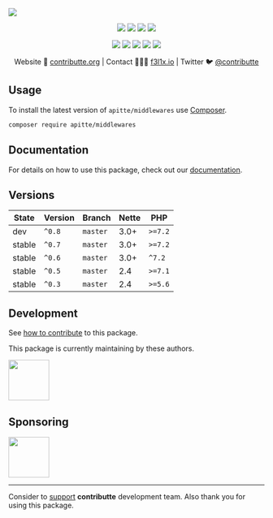 ![](https://heatbadger.now.sh/github/readme/apitte/middlewares/)

<p align=center>
    <a href="https://github.com/apitte/middlewares/actions"><img src="https://badgen.net/github/checks/apitte/middlewares"></a>
    <a href="https://coveralls.io/r/apitte/middlewares"><img src="https://badgen.net/coveralls/c/github/apitte/middlewares"></a>
    <a href="https://packagist.org/packages/apitte/middlewares"><img src="https://badgen.net/packagist/dm/apitte/middlewares"></a>
    <a href="https://packagist.org/packages/apitte/middlewares"><img src="https://badgen.net/packagist/v/apitte/middlewares"></a>
</p>
<p align=center>
    <a href="https://packagist.org/packages/apitte/middlewares"><img src="https://badgen.net/packagist/php/apitte/middlewares"></a>
    <a href="https://github.com/apitte/middlewares"><img src="https://badgen.net/github/license/apitte/middlewares"></a>
    <a href="https://bit.ly/ctteg"><img src="https://badgen.net/badge/support/gitter/cyan"></a>
    <a href="https://bit.ly/cttfo"><img src="https://badgen.net/badge/support/forum/yellow"></a>
    <a href="https://contributte.org/partners.html"><img src="https://badgen.net/badge/sponsor/donations/F96854"></a>
</p>

<p align=center>
    Website 🚀 <a href="https://contributte.org">contributte.org</a> | Contact 👨🏻‍💻 <a href="https://f3l1x.io">f3l1x.io</a> | Twitter 🐦 <a href="https://twitter.com/contributte">@contributte</a>
</p>

## Usage

To install the latest version of `apitte/middlewares` use [Composer](https://getcomposer.org).

```bash
composer require apitte/middlewares
```

## Documentation

For details on how to use this package, check out our [documentation](.docs).

## Versions

| State       | Version | Branch   | Nette | PHP     |
|-------------|---------|----------|-------|---------|
| dev         | `^0.8`  | `master` | 3.0+  | `>=7.2` |
| stable      | `^0.7`  | `master` | 3.0+  | `>=7.2` |
| stable      | `^0.6`  | `master` | 3.0+  | `^7.2`  |
| stable      | `^0.5`  | `master` | 2.4   | `>=7.1` |
| stable      | `^0.3`  | `master` | 2.4   | `>=5.6` |

## Development

See [how to contribute](https://contributte.org/contributing.html) to this package.

This package is currently maintaining by these authors.

<a href="https://github.com/f3l1x">
  <img width="80" height="80" src="https://avatars2.githubusercontent.com/u/538058?v=3&s=80">
</a>

## Sponsoring

<a href="https://github.com/tlapnet">
  <img width="80" height="80" src="https://avatars1.githubusercontent.com/u/22914186?s=80&v=4">
</a>

-----

Consider to [support](https://contributte.org/partners.html) **contributte** development team.
Also thank you for using this package.
